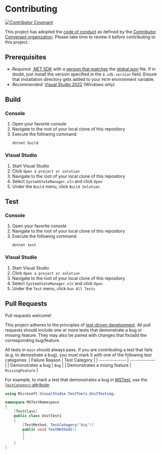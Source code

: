 # Contributing

[![Contributor Covenant](https://img.shields.io/badge/Contributor%20Covenant-2.1-4baaaa.svg)](CODE_OF_CONDUCT.md)

This project has adopted the [code of conduct](CODE_OF_CONDUCT.md) as defined by the [Contributor Convenant organization](https://www.contributor-covenant.org/). Please take time to review it before contributing to this project.

## Prerequisites

- _Required_: [.NET SDK](https://dotnet.microsoft.com/en-us/download/dotnet) with a [version that matches](https://docs.microsoft.com/en-us/dotnet/core/tools/global-json) the [global.json](global.json) file. If in doubt, just install the version specified in the `$.sdk.version` field. Ensure that installation directory gets added to your `PATH` environment variable.
- _Recommended_: [Visual Studio 2022](https://visualstudio.microsoft.com/downloads/) (Windows only)

## Build

### Console

1. Open your favorite console
1. Navigate to the root of your local clone of this repository
1. Execute the following command:
    ```
    dotnet build
    ```

### Visual Studio

1. Start Visual Studio
1. Click `Open a project or solution`
1. Navigate to the root of your local clone of this repository
1. Select `SystemStateManager.sln` and click `Open`
1. Under the `Build` menu, click `Build Solution`

## Test

### Console

1. Open your favorite console
1. Navigate to the root of your local clone of this repository
1. Execute the following command:
    ```
    dotnet test
    ```

### Visual Studio

1. Start Visual Studio
1. Click `Open a project or solution`
1. Navigate to the root of your local clone of this repository
1. Select `SystemStateManager.sln` and click `Open`
1. Under the `Test` menu, click `Run All Tests`

## Pull Requests

Pull requests welcome!

This project adheres to the principles of [test-driven development](https://en.wikipedia.org/wiki/Test-driven_development). All pull requests should include one or more tests that demonstrate a bug or missing feature. They may also be paired with changes that fix/add the corresponding bug/feature.

All tests in `main` should always pass. If you are contributing a test that fails (e.g. to demostrate a bug), you must mark it with one of the following test categories:
| Failure Reason | Test Category |
| -------------- | ------------- |
| Demonstrates a bug | `Bug` |
| Demonstrates a mising feature | `MissingFeature` |

For example, to mark a test that demonstrates a bug in [MSTest](https://docs.microsoft.com/en-us/dotnet/core/testing/selective-unit-tests?pivots=mstest), use the [`TestCategory` attribute](https://docs.microsoft.com/en-us/dotnet/api/microsoft.visualstudio.testtools.unittesting.testcategoryattribute):
```csharp
using Microsoft.VisualStudio.TestTools.UnitTesting;

namespace MSTestNamespace
{
    [TestClass]
    public class UnitTest1
    {
        [TestMethod, TestCategory("Bug")]
        public void TestMethod1()
        {
        }
    }
}
```
